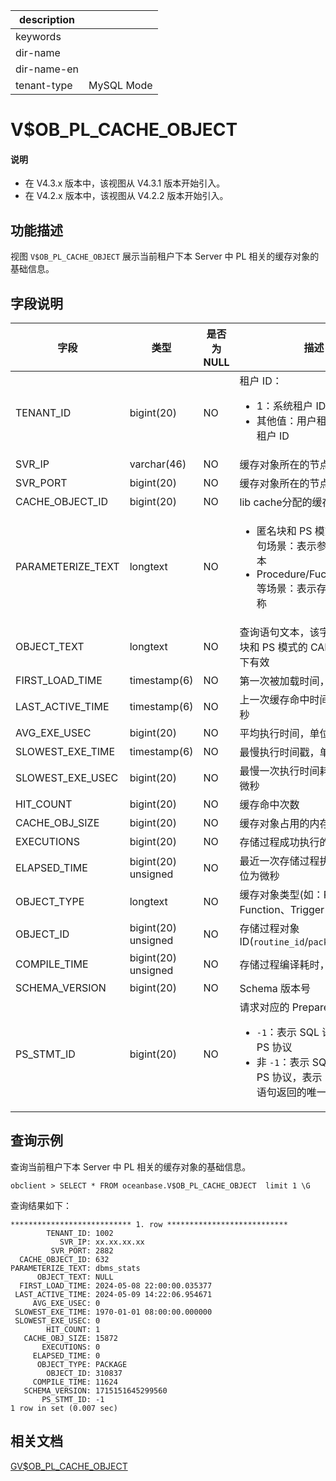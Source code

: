 |description||
|---|---|
|keywords||
|dir-name||
|dir-name-en||
|tenant-type|MySQL Mode|

# V$OB_PL_CACHE_OBJECT

<main id="notice" type='explain'>
  <h4>说明</h4>
  <ul><li>在 V4.3.x 版本中，该视图从 V4.3.1 版本开始引入。</li><li>在 V4.2.x 版本中，该视图从 V4.2.2 版本开始引入。</li></ul>
</main>

## 功能描述

视图 `V$OB_PL_CACHE_OBJECT` 展示当前租户下本 Server 中 PL 相关的缓存对象的基础信息。

## 字段说明

| **字段** | **类型** | **是否为 NULL** | **描述** |
| ---- | ---- | ---- | ---- |
| TENANT_ID         | bigint(20)          | NO   |  租户 ID：<ul><li>1：系统租户 ID  </li><li>其他值：用户租户或者 Meta 租户 ID </li></ul>   |
| SVR_IP            | varchar(46)         | NO   |  缓存对象所在的节点地址   |
| SVR_PORT          | bigint(20)          | NO   |  缓存对象所在的节点端口   |
| CACHE_OBJECT_ID   | bigint(20)          | NO   |  lib cache分配的缓存对象id   |
| PARAMETERIZE_TEXT | longtext            | NO   |  <ul><li>匿名块和 PS 模式的 CALL 语句场景：表示参数化 SQL 文本  </li><li>Procedure/Fuction/Package 等场景：表示存储过程对象名称 </li></ul>    |
| OBJECT_TEXT       | longtext            | NO   |  查询语句文本，该字段仅在匿名块和 PS 模式的 CALL 语句场景下有效   |
| FIRST_LOAD_TIME   | timestamp(6)        | NO   |  第一次被加载时间，单位为微秒  |
| LAST_ACTIVE_TIME  | timestamp(6)        | NO   |  上一次缓存命中时间，单位为微秒   |
| AVG_EXE_USEC      | bigint(20)          | NO   |  平均执行时间，单位为微秒   |
| SLOWEST_EXE_TIME  | timestamp(6)        | NO   |  最慢执行时间戳，单位为微秒   |
| SLOWEST_EXE_USEC  | bigint(20)          | NO   |  最慢一次执行时间耗时，单位为微秒  |
| HIT_COUNT         | bigint(20)          | NO   |  缓存命中次数   |
| CACHE_OBJ_SIZE    | bigint(20)          | NO   |  缓存对象占用的内存大小   |
| EXECUTIONS        | bigint(20)          | NO   |  存储过程成功执行的次数   |
| ELAPSED_TIME      | bigint(20) unsigned | NO   |  最近一次存储过程执行时间，单位为微秒   |
| OBJECT_TYPE       | longtext            | NO   |  缓存对象类型(如：Procedure、Function、Trigger 等)   |
| OBJECT_ID         | bigint(20) unsigned | NO   |  存储过程对象 ID(`routine_id`/`package_id`)   |
| COMPILE_TIME      | bigint(20) unsigned | NO   |  存储过程编译耗时，单位为微秒   |
| SCHEMA_VERSION    | bigint(20)          | NO   |  Schema 版本号   |
| PS_STMT_ID        | bigint(20)          | NO   |  请求对应的 Prepare ID：<ul><li>`-1`：表示 SQL 语句没有使用 PS 协议  </li><li>非 `-1`：表示 SQL 语句使用了 PS 协议，表示 PS 协议对该语句返回的唯一标志    |

## 查询示例

查询当前租户下本 Server 中 PL 相关的缓存对象的基础信息。

```shell
obclient > SELECT * FROM oceanbase.V$OB_PL_CACHE_OBJECT  limit 1 \G
```

查询结果如下：

```shell
*************************** 1. row ***************************
        TENANT_ID: 1002
           SVR_IP: xx.xx.xx.xx
         SVR_PORT: 2882
  CACHE_OBJECT_ID: 632
PARAMETERIZE_TEXT: dbms_stats
      OBJECT_TEXT: NULL
  FIRST_LOAD_TIME: 2024-05-08 22:00:00.035377
 LAST_ACTIVE_TIME: 2024-05-09 14:22:06.954671
     AVG_EXE_USEC: 0
 SLOWEST_EXE_TIME: 1970-01-01 08:00:00.000000
 SLOWEST_EXE_USEC: 0
        HIT_COUNT: 1
   CACHE_OBJ_SIZE: 15872
       EXECUTIONS: 0
     ELAPSED_TIME: 0
      OBJECT_TYPE: PACKAGE
        OBJECT_ID: 310837
     COMPILE_TIME: 11624
   SCHEMA_VERSION: 1715151645299560
       PS_STMT_ID: -1
1 row in set (0.007 sec)
```

## 相关文档

[GV$OB_PL_CACHE_OBJECT](16400.gv-ob_pl_cache_object-of-mysql-mode.md)
